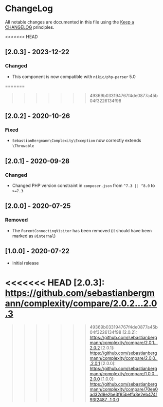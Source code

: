 # ChangeLog

All notable changes are documented in this file using the [Keep a CHANGELOG](https://keepachangelog.com/) principles.

<<<<<<< HEAD
## [2.0.3] - 2023-12-22

### Changed

* This component is now compatible with `nikic/php-parser` 5.0

=======
>>>>>>> 49369b033194767f4de0877a45b04f3226134f98
## [2.0.2] - 2020-10-26

### Fixed

* `SebastianBergmann\Complexity\Exception` now correctly extends `\Throwable`

## [2.0.1] - 2020-09-28

### Changed

* Changed PHP version constraint in `composer.json` from `^7.3 || ^8.0` to `>=7.3`

## [2.0.0] - 2020-07-25

### Removed

* The `ParentConnectingVisitor` has been removed (it should have been marked as `@internal`)

## [1.0.0] - 2020-07-22

* Initial release

<<<<<<< HEAD
[2.0.3]: https://github.com/sebastianbergmann/complexity/compare/2.0.2...2.0.3
=======
>>>>>>> 49369b033194767f4de0877a45b04f3226134f98
[2.0.2]: https://github.com/sebastianbergmann/complexity/compare/2.0.1...2.0.2
[2.0.1]: https://github.com/sebastianbergmann/complexity/compare/2.0.0...2.0.1
[2.0.0]: https://github.com/sebastianbergmann/complexity/compare/1.0.0...2.0.0
[1.0.0]: https://github.com/sebastianbergmann/complexity/compare/70ee0ad32d9e2be3f85beffa3e2eb474193f2487...1.0.0

